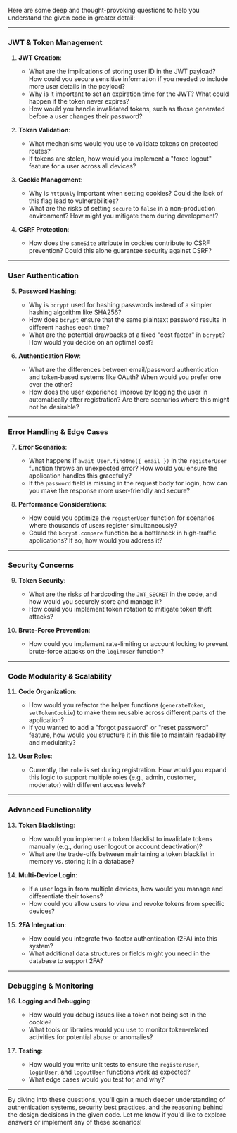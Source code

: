 Here are some deep and thought-provoking questions to help you understand the given code in greater detail:

---

### **JWT & Token Management**
1. **JWT Creation**:  
   - What are the implications of storing user ID in the JWT payload? How could you secure sensitive information if you needed to include more user details in the payload?
   - Why is it important to set an expiration time for the JWT? What could happen if the token never expires?
   - How would you handle invalidated tokens, such as those generated before a user changes their password?

2. **Token Validation**:  
   - What mechanisms would you use to validate tokens on protected routes?  
   - If tokens are stolen, how would you implement a "force logout" feature for a user across all devices?

3. **Cookie Management**:  
   - Why is `httpOnly` important when setting cookies? Could the lack of this flag lead to vulnerabilities?  
   - What are the risks of setting `secure` to `false` in a non-production environment? How might you mitigate them during development?

4. **CSRF Protection**:  
   - How does the `sameSite` attribute in cookies contribute to CSRF prevention? Could this alone guarantee security against CSRF?

---

### **User Authentication**
5. **Password Hashing**:  
   - Why is `bcrypt` used for hashing passwords instead of a simpler hashing algorithm like SHA256?  
   - How does `bcrypt` ensure that the same plaintext password results in different hashes each time?  
   - What are the potential drawbacks of a fixed "cost factor" in `bcrypt`? How would you decide on an optimal cost?

6. **Authentication Flow**:  
   - What are the differences between email/password authentication and token-based systems like OAuth? When would you prefer one over the other?
   - How does the user experience improve by logging the user in automatically after registration? Are there scenarios where this might not be desirable?

---

### **Error Handling & Edge Cases**
7. **Error Scenarios**:  
   - What happens if `await User.findOne({ email })` in the `registerUser` function throws an unexpected error? How would you ensure the application handles this gracefully?
   - If the `password` field is missing in the request body for login, how can you make the response more user-friendly and secure?

8. **Performance Considerations**:  
   - How could you optimize the `registerUser` function for scenarios where thousands of users register simultaneously?  
   - Could the `bcrypt.compare` function be a bottleneck in high-traffic applications? If so, how would you address it?

---

### **Security Concerns**
9. **Token Security**:  
   - What are the risks of hardcoding the `JWT_SECRET` in the code, and how would you securely store and manage it?  
   - How could you implement token rotation to mitigate token theft attacks?

10. **Brute-Force Prevention**:  
    - How could you implement rate-limiting or account locking to prevent brute-force attacks on the `loginUser` function?

---

### **Code Modularity & Scalability**
11. **Code Organization**:  
    - How would you refactor the helper functions (`generateToken`, `setTokenCookie`) to make them reusable across different parts of the application?
    - If you wanted to add a "forgot password" or "reset password" feature, how would you structure it in this file to maintain readability and modularity?

12. **User Roles**:  
    - Currently, the `role` is set during registration. How would you expand this logic to support multiple roles (e.g., admin, customer, moderator) with different access levels?

---

### **Advanced Functionality**
13. **Token Blacklisting**:  
    - How would you implement a token blacklist to invalidate tokens manually (e.g., during user logout or account deactivation)?
    - What are the trade-offs between maintaining a token blacklist in memory vs. storing it in a database?

14. **Multi-Device Login**:  
    - If a user logs in from multiple devices, how would you manage and differentiate their tokens?  
    - How could you allow users to view and revoke tokens from specific devices?

15. **2FA Integration**:  
    - How could you integrate two-factor authentication (2FA) into this system?  
    - What additional data structures or fields might you need in the database to support 2FA?

---

### **Debugging & Monitoring**
16. **Logging and Debugging**:  
    - How would you debug issues like a token not being set in the cookie?  
    - What tools or libraries would you use to monitor token-related activities for potential abuse or anomalies?

17. **Testing**:  
    - How would you write unit tests to ensure the `registerUser`, `loginUser`, and `logoutUser` functions work as expected?  
    - What edge cases would you test for, and why?

---

By diving into these questions, you'll gain a much deeper understanding of authentication systems, security best practices, and the reasoning behind the design decisions in the given code. Let me know if you'd like to explore answers or implement any of these scenarios!